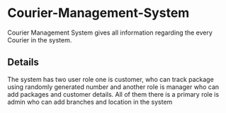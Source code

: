 # Courier-Management-System

Courier Management System gives all information regarding the every Courier in the system.

## Details
The system has two user role one is customer, who can track package using randomly generated number and another role is  manager who can add packages and customer details. All of them there is a primary role is admin who can add branches and location in the system

